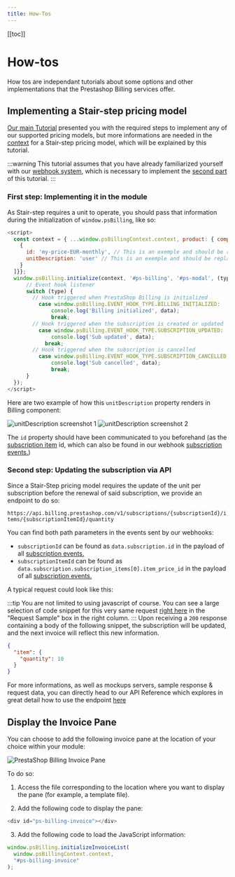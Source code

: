 ```yaml
---
title: How-Tos
---
```


[[toc]]

# How-tos

How tos are independant tutorials about some options and other implementations that the Prestashop Billing services offer.

## Implementing a Stair-step pricing model

[Our main Tutorial](../3-tutorial/README.md) presented you with the required steps to implement any of our supported pricing models, but more informations are needed in the [context](#context) for a Stair-step pricing model, which will be explained by this tutorial.

:::warning
This tutorial assumes that you have already familiarized yourself with our [webhook system](../3-tutorial/README.md#responding-to-our-webhooks), which is necessary to implement the [second part](#second-step-updating-the-subscription-via-api) of this tutorial.
:::

### First step: Implementing it in the module
As Stair-step requires a unit to operate, you should pass that information during the initialization of `window.psBilling`, like so:

```js
<script>
  const context = { ...window.psBillingContext.context, product: { components: [
    {
      id: 'my-price-EUR-monthly', // This is an exemple and should be replaced with your id
      unitDescription: 'user' // This is an exemple and should be replaced with your unit description
    }
  ]}};
  window.psBilling.initialize(context, '#ps-billing', '#ps-modal', (type, data) => {
      // Event hook listener
      switch (type) {
        // Hook triggered when PrestaShop Billing is initialized
          case window.psBilling.EVENT_HOOK_TYPE.BILLING_INITIALIZED:
              console.log('Billing initialized', data);
              break;
        // Hook triggered when the subscription is created or updated
          case window.psBilling.EVENT_HOOK_TYPE.SUBSCRIPTION_UPDATED:
              console.log('Sub updated', data);
            break;
        // Hook triggered when the subscription is cancelled
          case window.psBilling.EVENT_HOOK_TYPE.SUBSCRIPTION_CANCELLED:
              console.log('Sub cancelled', data);
              break;
      }
  });
</script>
```
Here are two example of how this `unitDescription` property renders in Billing component:

![unitDescription screenshot 1](/assets/images/billing/unit-description-screenshot-1.png)
![unitDescription screenshot 2](/assets/images/billing/unit-description-screenshot-2.png)

The `id` property should have been communicated to you beforehand (as the [subscription item](../2-concepts/README.md#subscription-item) id, which can also be found in our webhook [subscription events.](../5-references/1-webhook/README.md#subscription))

### Second step: Updating the subscription via API

Since a Stair-Step pricing model requires the update of the unit per subscription before the renewal of said subscription, we provide an endpoint to do so:

`https://api.billing.prestashop.com/v1/subscriptions/{subscriptionId}/items/{subscriptionItemId}/quantity`

You can find both path parameters in the events sent by our webhooks:
- `subscriptionId` can be found as `data.subscription.id` in the payload of all [subscription events.](../5-references/1-webhook/README.md#subscription)
- `subscriptionItemId` can be found as `data.subscription.subscription_items[0].item_price_id` in the payload of all [subscription events.](../5-references/1-webhook/README.md#subscription)

A typical request could look like this: 

<CodeSwitcher :languages="{js:'JavaScript',php:'Php'}">
<template v-slot:js>

```js
// Replace {subscriptionId} and {subscriptionItemId}
const url = 'https://api.billing.prestashop.com/v1/subscriptions/{subscriptionId}/items/{subscriptionItemId}/quantity';
const options = {
  method: 'PUT',
  headers: {
    'Content-Type': 'application/json',
    Accept: 'application/json',
    Authorization: ''
  },
  body: '{"quantity":10}'
};

try {
  const response = await fetch(url, options);
  const data = await response.json();
  console.log(data);
} catch (error) {
  console.error(error);
}
```

</template>
<template v-slot:php>

```php
<?php

$client = new \GuzzleHttp\Client();

$response = $client->request('PUT', 'https://api.billing.prestashop.com/v1/subscriptions/subscriptionId/items/subscriptionItemId/quantity', [
  'body' => '{
  "quantity": 10
}',
  'headers' => [
    'Accept' => 'application/json',
    'Authorization' => '',
    'Content-Type' => 'application/json',
  ],
]);

echo $response->getBody();
```

</template>
</CodeSwitcher>


:::tip
You are not limited to using javascript of course. You can see a large selection of code snippet for this very same request [right here](https://prestashop-billing.stoplight.io/docs/api-gateway/533ffe47d3f3a-set-the-quantity-of-a-subscription-item) in the "Request Sample" box in the right column.
:::
Upon receiving a `200` response containing a body of the following snippet, the subscription will be updated, and the next invoice will reflect this new information.
```json
{
  "item": {
    "quantity": 10
  }
}
```

For more informations, as well as mockups servers, sample response & request data, you can directly head to our API Reference which explores in great detail how to use the endpoint [here](https://prestashop-billing.stoplight.io/docs/api-gateway/533ffe47d3f3a-set-the-quantity-of-a-subscription-item) 

## Display the Invoice Pane

You can choose to add the following invoice pane at the location of your choice within your module:

![PrestaShop Billing Invoice Pane](/assets/images/billing/ps_billing_invoice_pane.jpg)

To do so:

1. Access the file corresponding to the location where you want to display the pane (for example, a template file).

2. Add the following code to display the pane:

```js
<div id="ps-billing-invoice"></div>
```

3. Add the following code to load the JavaScript information:

```js
window.psBilling.initializeInvoiceList(
  window.psBillingContext.context,
  "#ps-billing-invoice"
);
```
